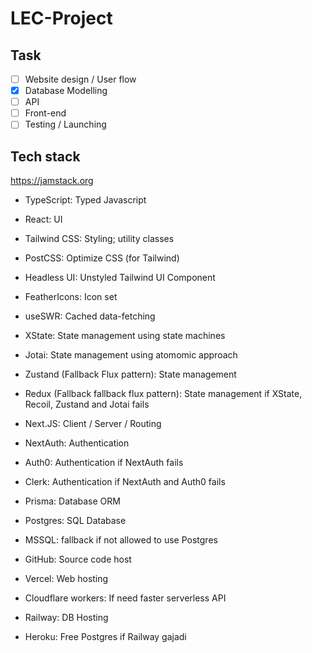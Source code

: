# LEC-Project

## Task

- [ ] Website design / User flow
- [x] Database Modelling
- [ ] API
- [ ] Front-end
- [ ] Testing / Launching

## Tech stack

https://jamstack.org

- TypeScript: Typed Javascript
- React: UI
- Tailwind CSS: Styling; utility classes
- PostCSS: Optimize CSS (for Tailwind)
- Headless UI: Unstyled Tailwind UI Component
- FeatherIcons: Icon set

- useSWR: Cached data-fetching
- XState: State management using state machines
- Jotai: State management using atomomic approach
- Zustand (Fallback Flux pattern): State management
- Redux (Fallback fallback flux pattern): State management if XState, Recoil, Zustand and Jotai fails

- Next.JS: Client / Server / Routing
- NextAuth: Authentication
- Auth0: Authentication if NextAuth fails
- Clerk: Authentication if NextAuth and Auth0 fails
- Prisma: Database ORM
- Postgres: SQL Database
- MSSQL: fallback if not allowed to use Postgres

- GitHub: Source code host
- Vercel: Web hosting
- Cloudflare workers: If need faster serverless API
- Railway: DB Hosting
- Heroku: Free Postgres if Railway gajadi
